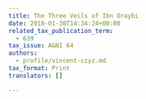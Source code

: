 ```yaml
---
title: The Three Veils of Ibn Oraybi
date: 2018-01-30T14:34:24+00:00
related_tax_publication_term:
  - 639
tax_issue: AGNI 64
authors:
  - profile/vincent-czyz.md
tax_format: Print
translators: []

---
```

